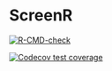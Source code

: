# ScreenR
<!-- badges: start -->
  [![R-CMD-check](https://github.com/EmanuelSoda/ScreenR/workflows/R-CMD-check/badge.svg)](https://github.com/EmanuelSoda/ScreenR/actions)
  
[![Codecov test coverage](https://codecov.io/gh/EmanuelSoda/ScreenR/branch/master/graph/badge.svg)](https://codecov.io/gh/EmanuelSoda/ScreenR?branch=master)
<!-- badges: end -->
